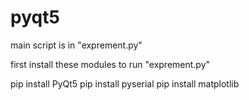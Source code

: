 # pyqt5

main script is in "exprement.py"

first install these modules to run "exprement.py"

pip install PyQt5
pip install pyserial
pip install matplotlib
